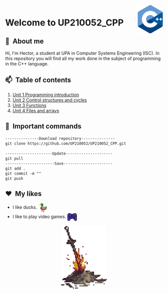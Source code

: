 <img src="imagenes/c++.png" align="right" height="90"/>

# Welcome to UP210052_CPP 
## __📘&nbsp; About me__
Hi, I'm Hector, a student at UPA in Computer Systems Engineering (ISC). In this repository you will find all my work done in the subject of programming in the C++ language. 

## __📫&nbsp; Table of contents__
1. [Unit 1 Programming introduction](https://github.com/UP210052/UP210052_CPP/tree/main/U1)
2. [Unit 2 Control structures and cycles](https://github.com/UP210052/UP210052_CPP/tree/main/U2)
3. [Unit 3 Functions](https://github.com/UP210052/UP210052_CPP/tree/main/U3)
4. [Unit 4 Files and arrays](https://github.com/UP210052/UP210052_CPP/tree/main/U4)

## __🚀&nbsp; Important commands__
    ---------------Download repository---------------
    git clone https://github.com/UP210052/UP210052_CPP.git

    ---------------------Update---------------------
    git pull
    ----------------------Save----------------------
    git add .
    git commit -m ""
    git push
    
## __❤️&nbsp; My likes__
* I like ducks. <img src="imagenes/pato.png" align="center" height="30"/>
* I like to play video games.  <img src="imagenes/mando.png" align="center" height="30"/>
<div align ="center">
<img alt="c++" height="200" src="imagenes/dark-souls-bonfire.gif"/>
</div>
